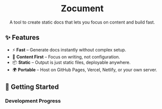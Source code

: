 <h1 align="center">Zocument</h1>
<p align="center">A tool to create static docs that lets you focus on content and build fast.</p>

## ✨ Features

- ⚡ **Fast** – Generate docs instantly without complex setup.
- 📝 **Content First** – Focus on writing, not configuration.
- 📦 **Static** – Output is just static files, deployable anywhere.
- 🌍 **Portable** – Host on GitHub Pages, Vercel, Netlify, or your own server.

## 🚀 Getting Started

### Development Progress
